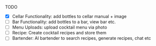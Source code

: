 TODO

- [X] Cellar Functionality: add bottles to cellar manual + image
- [ ] Bar Functionality: add bottles to a bar, view bar etc.
- [ ] Menu Uploads: upload cocktail menu via photo
- [ ] Recipe: Create cocktail recipes and store them
- [ ] Bartender: AI bartender to search recipes, generate recipes, chat etc
